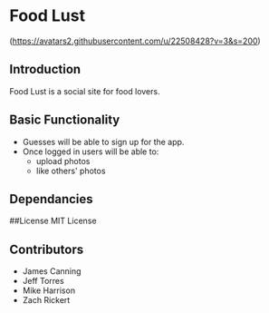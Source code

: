# Food Lust
(https://avatars2.githubusercontent.com/u/22508428?v=3&s=200)

## Introduction
Food Lust is a social site for food lovers.

## Basic Functionality
* Guesses will be able to sign up for the app.
* Once logged in users will be able to:
    * upload photos
    * like others' photos

## Dependancies

##License
MIT License

## Contributors
* James Canning
* Jeff Torres
* Mike Harrison
* Zach Rickert


